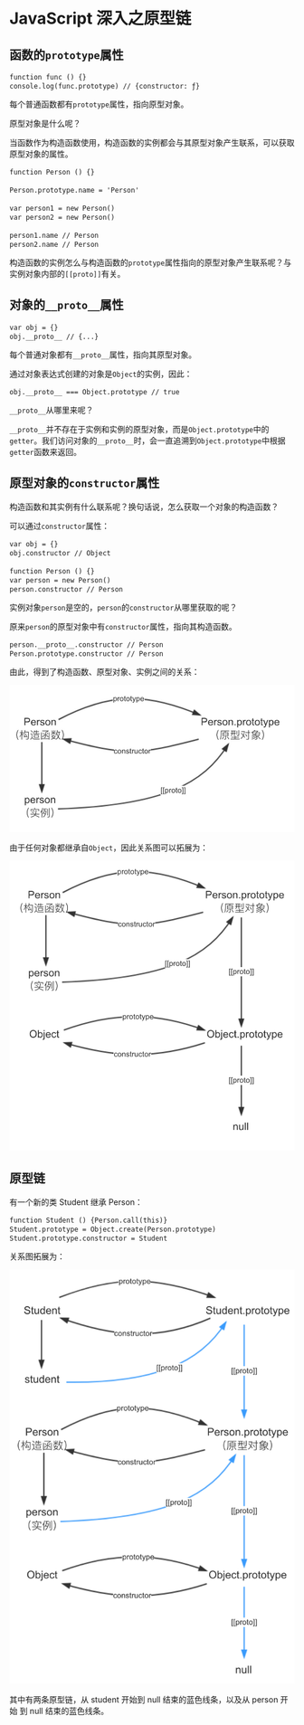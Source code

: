# JavaScript 深入之原型链

## 函数的`prototype`属性

    function func () {}
    console.log(func.prototype) // {constructor: ƒ}
    
每个普通函数都有`prototype`属性，指向原型对象。

原型对象是什么呢？

当函数作为构造函数使用，构造函数的实例都会与其原型对象产生联系，可以获取原型对象的属性。

    function Person () {}

    Person.prototype.name = 'Person'

    var person1 = new Person()
    var person2 = new Person()

    person1.name // Person
    person2.name // Person

构造函数的实例怎么与构造函数的`prototype`属性指向的原型对象产生联系呢？与实例对象内部的`[[proto]]`有关。

## 对象的`__proto__`属性

    var obj = {}
    obj.__proto__ // {...}

每个普通对象都有`__proto__`属性，指向其原型对象。

通过对象表达式创建的对象是`Object`的实例，因此：

    obj.__proto__ === Object.prototype // true

`__proto__`从哪里来呢？

`__proto__`并不存在于实例和实例的原型对象，而是`Object.prototype`中的`getter`。我们访问对象的`__proto__`时，会一直追溯到`Object.prototype`中根据`getter`函数来返回。

## 原型对象的`constructor`属性

构造函数和其实例有什么联系呢？换句话说，怎么获取一个对象的构造函数？

可以通过`constructor`属性：

    var obj = {}
    obj.constructor // Object
   
    function Person () {}
    var person = new Person()
    person.constructor // Person
   
实例对象`person`是空的，`person`的`constructor`从哪里获取的呢？

原来`person`的原型对象中有`constructor`属性，指向其构造函数。

    person.__proto__.constructor // Person
    Person.prototype.constructor // Person

由此，得到了构造函数、原型对象、实例之间的关系：

![](/assets/prototype1.jpg)

由于任何对象都继承自`Object`，因此关系图可以拓展为：

![](/assets/prototype2.png)

## 原型链

有一个新的类 Student 继承 Person：

    function Student () {Person.call(this)}
    Student.prototype = Object.create(Person.prototype)
    Student.prototype.constructor = Student
    
关系图拓展为：

![](/assets/prototype3.png)

其中有两条原型链，从 student 开始到 null 结束的蓝色线条，以及从 person 开始 到 null 结束的蓝色线条。